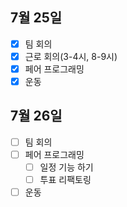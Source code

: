 ## 7월 25일

- [x] 팀 회의
- [x] 근로 회의(3-4시, 8-9시)
- [x] 페어 프로그래밍
- [x] 운동

## 7월 26일

- [ ] 팀 회의
- [ ] 페어 프로그래밍
  - [ ] 일정 기능 하기
  - [ ] 투표 리팩토링
- [ ] 운동

